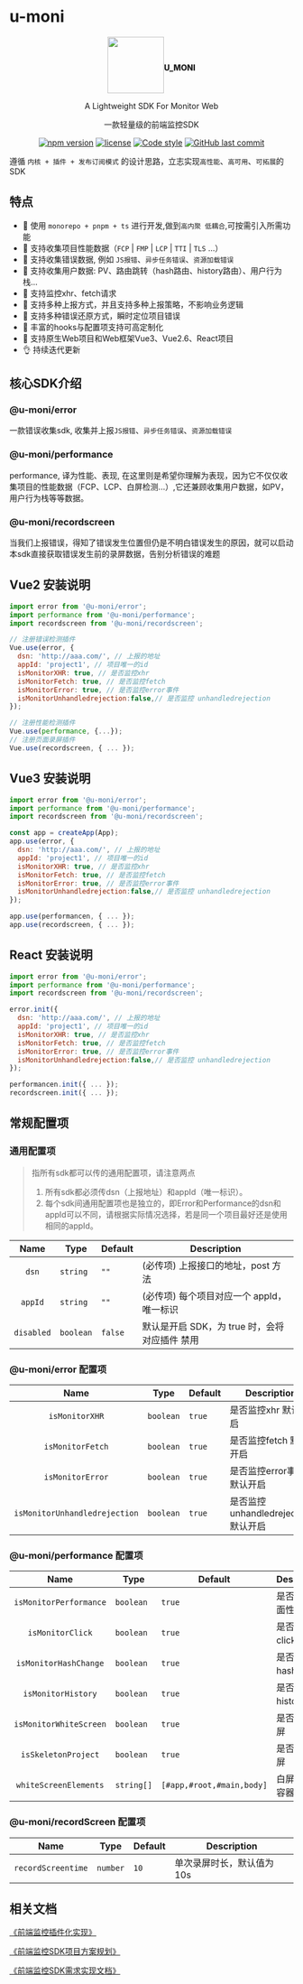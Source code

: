 # u-moni

<div align="center">
<div style="display:flex;justify-content:center;align-items:center">
<img src="https://mp-d322ff4c-eb38-4255-92aa-03c9d6dd9858.cdn.bspapp.com/u-moni.png" alt="" style="width:100px"><p style="font-weight:800;padding-top:10px"> U_MONI</p>
</div> 
<p> A Lightweight SDK For Monitor Web</p>
<p>一款轻量级的前端监控SDK</p>

[![npm version](https://img.shields.io/npm/v/@u-moni/error.svg?style=flat-square)](https://www.npmjs.com/package/@u-moni/error)
[![license](https://img.shields.io/github/license/clouDr-f2e/mitojs)](https://www.npmjs.com/package/@u-moni/error)
[![Code style](https://img.shields.io/badge/code_style-prettier-ff69b4.svg?style=flat-square)](https://github.com/prettier/prettier)
[![GitHub last commit](https://img.shields.io/github/last-commit/1930850328/u-moni.svg?style=flat-square)](https://github.com/1930850328/UMonitoR)

</div>

遵循 `内核 + 插件 + 发布订阅模式` 的设计思路，立志实现`高性能`、`高可用`、`可拓展`的SDK

## 特点

- 🔨 使用 `monorepo + pnpm + ts` 进行开发,做到`高内聚 低耦合`,可按需引入所需功能
- 🔨 支持收集项目性能数据（`FCP` | `FMP` | `LCP` | `TTI` | `TLS` ...）
- 🔨 支持收集错误数据, 例如 `JS报错`、`异步任务错误`、`资源加载错误`
- 🔨 支持收集用户数据: PV、路由跳转（hash路由、history路由）、用户行为栈...
- 🔨 支持监控xhr、fetch请求
- 🔨 支持多种上报方式，并且支持多种上报策略，不影响业务逻辑
- 🔨 支持多种错误还原方式，瞬时定位项目错误
- 🔨 丰富的hooks与配置项支持可高定制化
- 🔨 支持原生Web项目和Web框架Vue3、Vue2.6、React项目
- 👌 持续迭代更新

## 核心SDK介绍

### @u-moni/error

一款错误收集sdk, 收集并上报`JS报错`、`异步任务错误`、`资源加载错误`

### @u-moni/performance

performance, 译为性能、表现, 在这里则是希望你理解为表现，因为它不仅仅收集项目的性能数据（FCP、LCP、白屏检测...）,它还兼顾收集用户数据，如PV，用户行为栈等等数据。

### @u-moni/recordscreen

当我们上报错误，得知了错误发生位置但仍是不明白错误发生的原因，就可以启动本sdk直接获取错误发生前的录屏数据，告别分析错误的难题

## Vue2 安装说明

```javascript
import error from '@u-moni/error';
import performance from '@u-moni/performance';
import recordscreen from '@u-moni/recordscreen';

// 注册错误检测插件
Vue.use(error, {
  dsn: 'http://aaa.com/', // 上报的地址
  appId: 'project1', // 项目唯一的id
  isMonitorXHR: true, // 是否监控xhr
  isMonitorFetch: true, // 是否监控fetch
  isMonitorError: true, // 是否监控error事件
  isMonitorUnhandledrejection:false,// 是否监控 unhandledrejection
});

// 注册性能检测插件
Vue.use(performance, {...});
// 注册页面录屏插件
Vue.use(recordscreen, { ... });
```

## Vue3 安装说明

```javascript
import error from '@u-moni/error';
import performance from '@u-moni/performance';
import recordscreen from '@u-moni/recordscreen';

const app = createApp(App);
app.use(error, {
  dsn: 'http://aaa.com/', // 上报的地址
  appId: 'project1', // 项目唯一的id
  isMonitorXHR: true, // 是否监控xhr
  isMonitorFetch: true, // 是否监控fetch
  isMonitorError: true, // 是否监控error事件
  isMonitorUnhandledrejection:false,// 是否监控 unhandledrejection
});

app.use(performancen, { ... });
app.use(recordscreen, { ... });
```

## React 安装说明

```javascript
import error from '@u-moni/error';
import performance from '@u-moni/performance';
import recordscreen from '@u-moni/recordscreen';

error.init({
  dsn: 'http://aaa.com/', // 上报的地址
  appId: 'project1', // 项目唯一的id
  isMonitorXHR: true, // 是否监控xhr
  isMonitorFetch: true, // 是否监控fetch
  isMonitorError: true, // 是否监控error事件
  isMonitorUnhandledrejection:false,// 是否监控 unhandledrejection
});

performancen.init({ ... });
recordscreen.init({ ... });
```

## 常规配置项

### 通用配置项

> 指所有sdk都可以传的通用配置项，请注意两点
>
> 1. 所有sdk都必须传dsn（上报地址）和appId（唯一标识）。
> 2. 每个sdk间通用配置项也是独立的，即Error和Performance的dsn和appId可以不同，请根据实际情况选择，若是同一个项目最好还是使用相同的appId。

|    Name    | Type      | Default | Description                                    |
| :--------: | --------- | ------- | ---------------------------------------------- | 
|   `dsn`    | `string`  | `""`    | (必传项) 上报接口的地址，post 方法             |
|  `appId`   | `string`  | `""`    | (必传项) 每个项目对应一个 appId，唯一标识      |     |
| `disabled` | `boolean` | `false` | 默认是开启 SDK，为 true 时，会将 对应插件 禁用 |

### @u-moni/error 配置项

|             Name              | Type      | Default | Description                          |
| :---------------------------: | --------- | ------- | ------------------------------------ |
|        `isMonitorXHR`         | `boolean` | `true`  | 是否监控xhr 默认开启                 |
|       `isMonitorFetch`        | `boolean` | `true`  | 是否监控fetch 默认开启               |
|       `isMonitorError`        | `boolean` | `true`  | 是否监控error事件 默认开启           |
| `isMonitorUnhandledrejection` | `boolean` | `true`  | 是否监控 unhandledrejection 默认开启 |

### @u-moni/performance 配置项

|          Name          | Type       | Default                   | Description          |
| :--------------------: | ---------- | ------------------------- | -------------------- |
| `isMonitorPerformance` | `boolean`  | `true`                    | 是否获取页面性能指标 |
|    `isMonitorClick`    | `boolean`  | `true`                    | 是否监听click事件    |
| `isMonitorHashChange`  | `boolean`  | `true`                    | 是否监听hash模式     |
|   `isMonitorHistory`   | `boolean`  | `true`                    | 是否监听history模式  |
| `isMonitorWhiteScreen` | `boolean`  | `true`                    | 是否检测白屏         |
|  `isSkeletonProject`   | `boolean`  | `true`                    | 是否有骨架屏         |
| `whiteScreenElements`  | `string[]` | `[#app,#root,#main,body]` | 白屏检测的容器列表   |

### @u-moni/recordScreen 配置项

|        Name        | Type     | Default | Description                |
| :----------------: | -------- | ------- | -------------------------- |
| `recordScreentime` | `number` | `10`    | 单次录屏时长，默认值为 10s |


## 相关文档
[《前端监控插件化实现》](https://www.yuque.com/u37746825/mbolqn/qy5lcdarkoaxql3c) 

[《前端监控SDK项目方案规划》](https://www.yuque.com/u37746825/mbolqn/our19qt8be58lfki) 

[《前端监控SDK需求实现文档》](https://www.yuque.com/u37746825/mbolqn/qz1dvsyptr5gzvb3) 